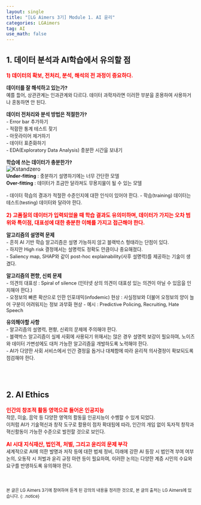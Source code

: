 ```yaml
---
layout: single
title: "[LG Aimers 3기] Module 1. AI 윤리"
categories: LGAimers
tag: AI
use_math: false
---
```


## 1. 데이터 분석과 AI학습에서 유의할 점
<span style="color:red"> **1) 데이터의 확보, 전처리, 분석, 해석의 전 과정이 중요하다.**</span>  

<span style="font-size:95%">**데이터를 잘 해석하고 있는가?**</span>  
<span style="font-size:90%">
예를 들어, 상관관계는 인과관계와 다르다. 데이터 과학자라면 이러한 부분을 혼용하여 사용하거나 혼동하면 안 된다.</span>

<span style="font-size:95%">**데이터 전처리와 분석 방법은 적절한가?**</span>  
<span style="font-size:90%">
    - Error bar 추가하기  
    - 적합한 통계 테스트 찾기  
    - 아웃라이어 제거하기  
    - 데이터 표준화하기  
    - EDA(Exploratory Data Analysis) 충분한 시간을 보내기
</span>

<span style="font-size:95%">**학습에 쓰는 데이터가 충분한가?**</span>  
![Kstandzero]({{site.url}}/images/2023-07-10-%5BLGAimers3%EA%B8%B0%5DModule1/FittingGraphs.jpg)
<br>
<span style="font-size:90%">
**Under-fitting** : 충분하기 설명하기에는 너무 간단한 모델  
**Over-fitting** : 데이터가 조금만 달라져도 무용지물이 될 수 있는 모델
</span>

<span style="font-size:90%">
    - 데이터 학습의 결과가 적절한 수준인지에 대한 인식이 있어야 한다.  
    - 학습(training) 데이터는 테스트(testing) 데이터와 달라야 한다.
</span>  

<br>

<span style="color:red">**2) 고품질의 데이터가 입력되었을 때 학습 결과도 유의미하며, 데이터가 가지는 오차 범위와 특이점, 대표성에 대한 충분한 이해를 가지고 접근해야 한다.**</span>  

<span style="font-size:95%">**알고리즘의 설명력 문제**</span>  
<span style="font-size:90%">
    - 흔히 AI 기반 학습 알고리즘은 설명 가능하지 않고 블랙박스 형태라는 단점이 있다.  
    - 하지만 High risk 결정에서는 설명력도 정확도 만큼이나 중요해졌다.  
    - Saliency map, SHAP와 같이 post-hoc explainability(사후 설명력)를 제공하는 기술이 생겼다.  
</span>

<span style="font-size:95%">**알고리즘의 편향, 신뢰 문제**</span>  
<span style="font-size:90%">
    - 의견의 대표성 : Spiral of silence (인터넷 상의 의견이 대표성 있는 의견이 아닐 수 있음을 인지해야 한다.)  
    - 오정보의 빠른 확산으로 인한 인포데믹(infodemic) 현상 : 사실정보와 더불어 오정보의 양이 늘어 구분이 어려워지는 정보 과부화 현상
    - 예시 : Predictive Policing, Recruiting, Hate Speech
</span>

<span style="font-size:95%">**유의해야할 사항**</span>  
<span style="font-size:90%">
    - 알고리즘의 설명력, 편향, 신뢰의 문제에 주의해야 한다.   
    - 블랙박스 알고리즘이 실제 사회에 사용되기 위해서는 많은 경우 설명력 보강이 필요하며, 노이즈와 데이터 가변성에도 대처 가능한 알고리즘을 개발하도록 노력해야 한다.   
    - AI가 다양한 사회 서비스에서 인간 결정을 돕거나 대체함에 따라 윤리적 의사결정이 확보되도록 점검해야 한다.  
</span>

<br>
<br>

## 2. AI Ethics
<span style="color:red"> **인간의 창조적 활동 영역으로 들어온 인공지능**</span>  
<span style="font-size:90%">
작문, 미술, 음악 등 다양한 영역의 활동을 인공지능이 수행할 수 있게 되었다.  
이처럼 AI가 기술혁신과 창작 도구로 활용이 점차 확대됨에 따라, 인간의 개입 없이 독자적 창작과 혁신활동이 가능한 수준으로 발전할 것으로 보인다.
</span>  

<span style="color:red"> **AI 시대 지식재산, 법인격, 처벌, 그리고 윤리의 문제 부각**</span>  
<span style="font-size:90%">
세계적으로 AI에 의한 발명과 저작 등에 대한 법제 정비, 미래에 강한 AI 등장 시 법인격 부여 여부 논의, 오동작 시 처벌과 윤리 규정 마련 등이 필요하며, 이러한 논의는 다양한 계층 시민의 수요와 요구를 반영하도록 유의해야 한다.
</span>

<br>
<br>

<span style="font-size:80%">
본 글은 LG Aimers 3기에 참여하여 듣게 된 강의의 내용을 정리한 것으로, 본 글의 출처는 LG Aimers에 있습니다.
{: .notice}
</span>